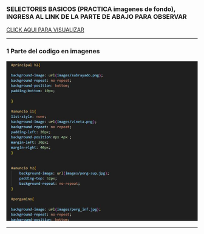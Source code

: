 ###  SELECTORES BASICOS  (PRACTICA  imagenes de fondo),  INGRESA AL LINK DE LA PARTE DE ABAJO PARA OBSERVAR 
[ CLICK AQUI PARA VISUALIZAR ]()
___

### 1 Parte del codigo en imagenes 

 ![imagencarpeta](img/1.JPG)

___

